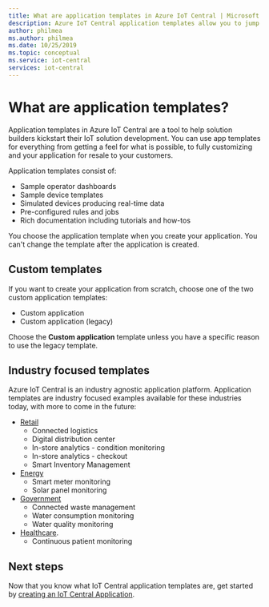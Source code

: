 ```yaml
---
title: What are application templates in Azure IoT Central | Microsoft Docs
description: Azure IoT Central application templates allow you to jump in to IoT solution development.
author: philmea
ms.author: philmea
ms.date: 10/25/2019
ms.topic: conceptual
ms.service: iot-central
services: iot-central
---
```


# What are application templates?

Application templates in Azure IoT Central are a tool to help solution builders kickstart their IoT solution development. You can use app templates for everything from getting a feel for what is possible, to fully customizing and your application for resale to your customers.

Application templates consist of:

- Sample operator dashboards
- Sample device templates
- Simulated devices producing real-time data
- Pre-configured rules and jobs
- Rich documentation including tutorials and how-tos

You choose the application template when you create your application. You can't change the template after the application is created.

## Custom templates

If you want to create your application from scratch, choose one of the two custom application templates:

- Custom application
- Custom application (legacy)

Choose the **Custom application** template unless you have a specific reason to use the legacy template.

## Industry focused templates

Azure IoT Central is an industry agnostic application platform. Application templates are industry focused examples available for these industries today, with more to come in the future:

- [Retail](../retail/overview-iot-central-retail-pnp.md)
  - Connected logistics
  - Digital distribution center
  - In-store analytics - condition monitoring
  - In-store analytics - checkout
  - Smart Inventory Management
- [Energy](../energy/overview-iot-central-energy.md)
  - Smart meter monitoring
  - Solar panel monitoring
- [Government](../government/overview-iot-central-government.md)
  - Connected waste management
  - Water consumption monitoring
  - Water quality monitoring
- [Healthcare](../healthcare/overview-iot-central-healthcare.md).
  - Continuous patient monitoring

## Next steps

Now that you know what IoT Central application templates are, get started by [creating an IoT Central Application](quick-deploy-iot-central.md).
